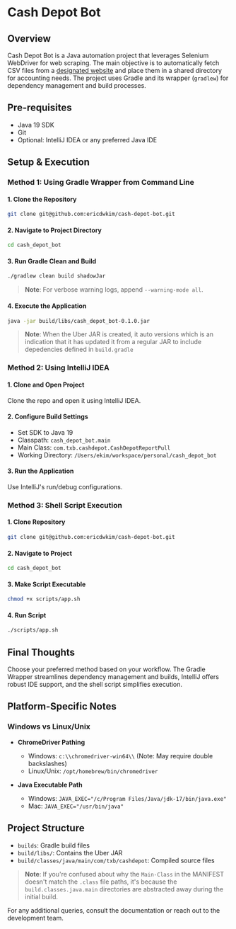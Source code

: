 # Cash Depot Bot

## Overview

Cash Depot Bot is a Java automation project that leverages Selenium WebDriver for web scraping. The main objective is to automatically fetch CSV files from a [designated website](https://webmon.cashdepotplus.com) and place them in a shared directory for accounting needs. The project uses Gradle and its wrapper (`gradlew`) for dependency management and build processes.

## Pre-requisites

- Java 19 SDK
- Git
- Optional: IntelliJ IDEA or any preferred Java IDE

## Setup & Execution

### Method 1: Using Gradle Wrapper from Command Line

#### 1. Clone the Repository
```bash
git clone git@github.com:ericdwkim/cash-depot-bot.git
```

#### 2. Navigate to Project Directory
```bash
cd cash_depot_bot
```

#### 3. Run Gradle Clean and Build
```bash
./gradlew clean build shadowJar
```
> **Note**: For verbose warning logs, append `--warning-mode all`.

#### 4. Execute the Application
```bash
java -jar build/libs/cash_depot_bot-0.1.0.jar
```
> **Note**: When the Uber JAR is created, it auto versions which is an indication that it has updated it from a regular JAR to include depedencies defined in `build.gradle`

### Method 2: Using IntelliJ IDEA

#### 1. Clone and Open Project
Clone the repo and open it using IntelliJ IDEA.

#### 2. Configure Build Settings
- Set SDK to Java 19
- Classpath: `cash_depot_bot.main`
- Main Class: `com.txb.cashdepot.CashDepotReportPull`
- Working Directory: `/Users/ekim/workspace/personal/cash_depot_bot`

#### 3. Run the Application
Use IntelliJ's run/debug configurations.

### Method 3: Shell Script Execution

#### 1. Clone Repository
```bash
git clone git@github.com:ericdwkim/cash-depot-bot.git
```

#### 2. Navigate to Project
```bash
cd cash_depot_bot
```

#### 3. Make Script Executable
```bash
chmod +x scripts/app.sh
```

#### 4. Run Script
```bash
./scripts/app.sh
```

## Final Thoughts
Choose your preferred method based on your workflow. The Gradle Wrapper streamlines dependency management and builds, IntelliJ offers robust IDE support, and the shell script simplifies execution.

## Platform-Specific Notes

### Windows vs Linux/Unix

- **ChromeDriver Pathing**
    - Windows: `c:\\chromedriver-win64\\` (Note: May require double backslashes)
    - Linux/Unix: `/opt/homebrew/bin/chromedriver`

- **Java Executable Path**
    - Windows: `JAVA_EXEC="/c/Program Files/Java/jdk-17/bin/java.exe"`
    - Mac: `JAVA_EXEC="/usr/bin/java"`

## Project Structure

- `builds`: Gradle build files
- `build/libs/`: Contains the Uber JAR
- `build/classes/java/main/com/txb/cashdepot`: Compiled source files

> **Note**: If you're confused about why the `Main-Class` in the MANIFEST doesn't match the `.class` file paths, it's because the `build.classes.java.main` directories are abstracted away during the initial build.

For any additional queries, consult the documentation or reach out to the development team.